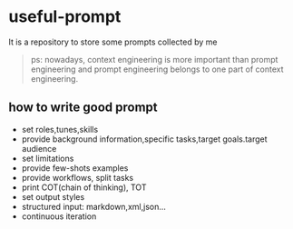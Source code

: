 # useful-prompt
It is a repository to store some prompts collected by me

> ps: nowadays, context engineering is more important than prompt engineering and prompt engineering belongs to one  part of context engineering.

## how to write good prompt
- set roles,tunes,skills
- provide background information,specific tasks,target goals.target audience
- set limitations
- provide few-shots examples
- provide workflows, split tasks
- print COT(chain of thinking), TOT
- set output styles
- structured input: markdown,xml,json...
- continuous iteration
